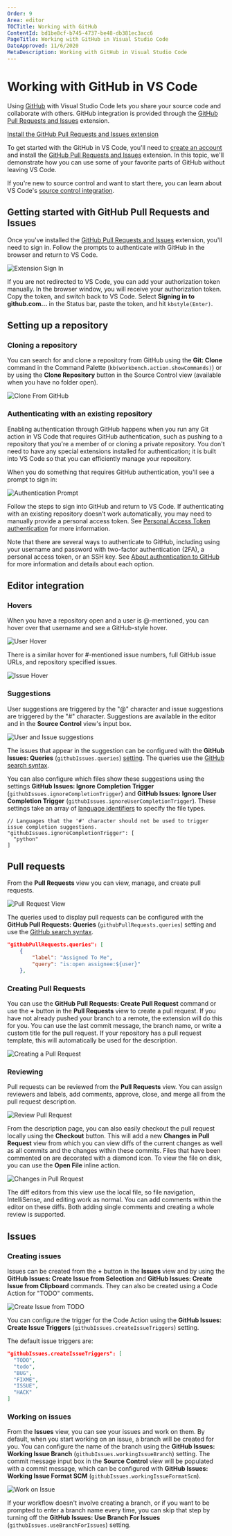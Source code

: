 ```yaml
---
Order: 9
Area: editor
TOCTitle: Working with GitHub
ContentId: bd1be8cf-b745-4737-be48-db381ec3acc6
PageTitle: Working with GitHub in Visual Studio Code
DateApproved: 11/6/2020
MetaDescription: Working with GitHub in Visual Studio Code
---
```

# Working with GitHub in VS Code

Using [GitHub](https://github.com) with Visual Studio Code lets you share your source code and collaborate with others. GitHub integration is provided through the [GitHub Pull Requests and Issues](https://marketplace.visualstudio.com/items?itemName=GitHub.vscode-pull-request-github) extension.

<a class="tutorial-install-extension-btn" href="vscode:extension/GitHub.vscode-pull-request-github">Install the GitHub Pull Requests and Issues extension</a>

To get started with the GitHub in VS Code, you'll need to [create an account](https://help.github.com/github/getting-started-with-github/signing-up-for-a-new-github-account) and install the [GitHub Pull Requests and Issues](https://marketplace.visualstudio.com/items?itemName=GitHub.vscode-pull-request-github) extension. In this topic, we'll demonstrate how you can use some of your favorite parts of GitHub without leaving VS Code.

If you're new to source control and want to start there, you can learn about VS Code's [source control integration](/docs/editor/versioncontrol.md).

## Getting started with GitHub Pull Requests and Issues

Once you've installed the [GitHub Pull Requests and Issues](https://marketplace.visualstudio.com/items?itemName=GitHub.vscode-pull-request-github) extension, you'll need to sign in. Follow the prompts to authenticate with GitHub in the browser and return to VS Code.

![Extension Sign In](images/github/extension-signin.png)

If you are not redirected to VS Code, you can add your authorization token manually. In the browser window, you will receive your authorization token. Copy the token, and switch back to VS Code. Select **Signing in to github.com...** in the Status bar, paste the token, and hit `kbstyle(Enter)`.

## Setting up a repository

### Cloning a repository

You can search for and clone a repository from GitHub using the **Git: Clone** command in the Command Palette (`kb(workbench.action.showCommands)`) or by using the **Clone Repository** button in the Source Control view (available when you have no folder open).

![Clone From GitHub](images/github/clone-from-github.gif)

### Authenticating with an existing repository

Enabling authentication through GitHub happens when you run any Git action in VS Code that requires GitHub authentication, such as pushing to a repository that you're a member of or cloning a private repository. You don't need to have any special extensions installed for authentication; it is built into VS Code so that you can efficiently manage your repository.

When you do something that requires GitHub authentication, you'll see a prompt to sign in:

![Authentication Prompt](images/github/auth-prompt.png)

Follow the steps to sign into GitHub and return to VS Code. If authenticating with an existing repository doesn’t work automatically, you may need to manually provide a personal access token. See [Personal Access Token authentication](https://github.com/microsoft/vscode-pull-request-github/wiki#personal-access-token-authentication) for more information.

Note that there are several ways to authenticate to GitHub, including using your username and password with two-factor authentication (2FA), a personal access token, or an SSH key. See [About authentication to GitHub](https://docs.github.com/en/github/authenticating-to-github/about-authentication-to-github) for more information and details about each option.

## Editor integration

### Hovers

When you have a repository open and a user is @-mentioned, you can hover over that username and see a GitHub-style hover.

![User Hover](images/github/user-hover.png)

There is a similar hover for #-mentioned issue numbers, full GitHub issue URLs, and repository specified issues.

![Issue Hover](images/github/issue-hover.png)

### Suggestions

User suggestions are triggered by the "@" character and issue suggestions are triggered by the "#" character. Suggestions are available in the editor and in the **Source Control** view's input box.

![User and Issue suggestions](images/github/user-issue-suggest.gif)

The issues that appear in the suggestion can be configured with the **GitHub Issues: Queries** (`githubIssues.queries`) [setting](/docs/getstarted/settings.md). The queries use the [GitHub search syntax](https://help.github.com/articles/understanding-the-search-syntax).

You can also configure which files show these suggestions using the settings **GitHub Issues: Ignore Completion Trigger** (`githubIssues.ignoreCompletionTrigger`) and **GitHub Issues: Ignore User Completion Trigger** (`githubIssues.ignoreUserCompletionTrigger`). These settings take an array of [language identifiers](/docs/languages/identifiers.md) to specify the file types.

```jsonc
// Languages that the '#' character should not be used to trigger issue completion suggestions.
"githubIssues.ignoreCompletionTrigger": [
  "python"
]
```

## Pull requests

From the **Pull Requests** view you can view, manage, and create pull requests.

![Pull Request View](images/github/pull-request-view.png)

The queries used to display pull requests can be configured with the **GitHub Pull Requests: Queries** (`githubPullRequests.queries`) setting and use the [GitHub search syntax](https://help.github.com/articles/understanding-the-search-syntax).

```json
"githubPullRequests.queries": [
    {
        "label": "Assigned To Me",
        "query": "is:open assignee:${user}"
    },
```

### Creating Pull Requests

You can use the **GitHub Pull Requests: Create Pull Request** command or use the **+** button in the **Pull Requests** view to create a pull request. If you have not already pushed your branch to a remote, the extension will do this for you. You can use the last commit message, the branch name, or write a custom title for the pull request. If your repository has a pull request template, this will automatically be used for the description.

![Creating a Pull Request](images/github/pull-request-create.gif)

### Reviewing

Pull requests can be reviewed from the **Pull Requests** view. You can assign reviewers and labels, add comments, approve, close, and merge all from the pull request description.

![Review Pull Request](images/github/review-pull-request.gif)

From the description page, you can also easily checkout the pull request locally using the **Checkout** button. This will add a new **Changes in Pull Request** view from which you can view diffs of the current changes as well as all commits and the changes within these commits. Files that have been commented on are decorated with a diamond icon. To view the file on disk, you can use the **Open File** inline action.

![Changes in Pull Request](images/github/changes-view.png)

The diff editors from this view use the local file, so file navigation, IntelliSense, and editing work as normal. You can add comments within the editor on these diffs. Both adding single comments and creating a whole review is supported.

## Issues

### Creating issues

Issues can be created from the **+** button in the **Issues** view and by using the **GitHub Issues: Create Issue from Selection** and **GitHub Issues: Create Issue from Clipboard** commands. They can also be created using a Code Action for "TODO" comments.

![Create Issue from TODO](images/github/issue-from-todo.gif)

You can configure the trigger for the Code Action using the **GitHub Issues: Create Issue Triggers** (`githubIssues.createIssueTriggers`) setting.

The default issue triggers are:

```json
"githubIssues.createIssueTriggers": [
  "TODO",
  "todo",
  "BUG",
  "FIXME",
  "ISSUE",
  "HACK"
]
```

### Working on issues

From the **Issues** view, you can see your issues and work on them. By default, when you start working on an issue, a branch will be created for you. You can configure the name of the branch using the **GitHub Issues: Working Issue Branch** (`githubIssues.workingIssueBranch`) setting. The commit message input box in the **Source Control** view will be populated with a commit message, which can be configured with **GitHub Issues: Working Issue Format SCM** (`githubIssues.workingIssueFormatScm`).

![Work on Issue](images/github/work-on-issue.gif)

If your workflow doesn't involve creating a branch, or if you want to be prompted to enter a branch name every time, you can skip that step by turning off the **GitHub Issues: Use Branch For Issues** (`githubIssues.useBranchForIssues`) setting.
